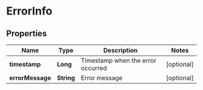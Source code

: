 # ErrorInfo

## Properties
Name | Type | Description | Notes
------------ | ------------- | ------------- | -------------
**timestamp** | **Long** | Timestamp when the error occurred |  [optional]
**errorMessage** | **String** | Error message |  [optional]

